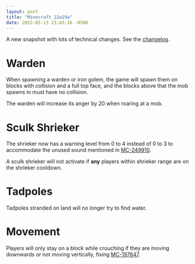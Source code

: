 ```yaml
---
layout: post
title: "Minecraft 22w19a"
date: 2022-05-13 23:43:16 -0500
---
```


A new snapshot with lots of technical changes. See the [changelog](https://www.minecraft.net/en-us/article/minecraft-snapshot-22w19a).

# Warden

When spawning a warden or iron golem, the game will spawn them on blocks with collision and a full top face, and the blocks above that the mob spawns in must have no collision.

The warden will increase its anger by 20 when roaring at a mob.

# Sculk Shrieker

The shrieker now has a warning level from 0 to 4 instead of 0 to 3 to accommodate the unused sound mentioned in [MC-249910](https://bugs.mojang.com/browse/MC-249910).

A sculk shrieker will not activate if **any** players within shrieker range are on the shrieker cooldown.

# Tadpoles

Tadpoles stranded on land will no longer try to find water.

# Movement

Players will only stay on a block while crouching if they are moving downwards or not moving vertically, fixing [MC-197647](https://bugs.mojang.com/browse/MC-197647).

